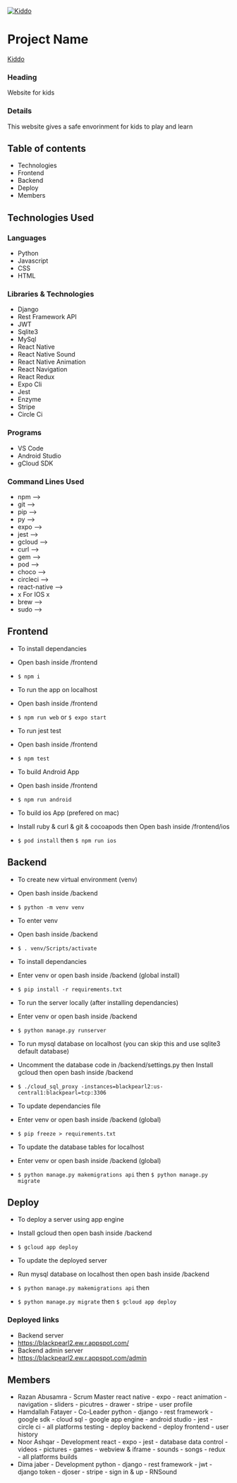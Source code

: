 [![Kiddo](https://i.postimg.cc/wTKffWZb/kiddo.png)](https://blackpearl2.ew.r.appspot.com/)

# Project Name #
[Kiddo](https://blackpearl2.ew.r.appspot.com/)

### Heading ###
Website for kids

### Details ###
This website gives a safe envorinment for kids to play and learn

## Table of contents ##
* Technologies
* Frontend
* Backend
* Deploy
* Members

## Technologies Used ##
### Languages ###
* Python
* Javascript
* CSS
* HTML
### Libraries & Technologies ###
* Django
* Rest Framework API
* JWT
* Sqlite3
* MySql
* React Native
* React Native Sound
* React Native Animation
* React Navigation
* React Redux
* Expo Cli
* Jest
* Enzyme
* Stripe
* Circle Ci
### Programs ###
* VS Code
* Android Studio
* gCloud SDK
### Command Lines Used ###
* npm -->
* git -->
* pip -->
* py -->
* expo -->
* jest -->
* gcloud -->
* curl -->
* gem -->
* pod -->
* choco -->
* circleci -->
* react-native -->
* x For IOS x
* brew -->
* sudo -->

## Frontend ##
* To install dependancies
* Open bash inside /frontend
* `$ npm i`

* To run the app on localhost
* Open bash inside /frontend
* `$ npm run web` or `$ expo start`

* To run jest test
* Open bash inside /frontend
* `$ npm test`

* To build Android App
* Open bash inside /frontend
* `$ npm run android`

* To build ios App (prefered on mac)
* Install ruby & curl & git & cocoapods then Open bash inside /frontend/ios
* `$ pod install` then `$ npm run ios`


## Backend ##
* To create new virtual environment (venv)
* Open bash inside /backend
* `$ python -m venv venv`

* To enter venv
* Open bash inside /backend
* `$ . venv/Scripts/activate`

* To install dependancies
* Enter venv or open bash inside /backend (global install)
* `$ pip install -r requirements.txt`

* To run the server locally (after installing dependancies)
* Enter venv or open bash inside /backend
* `$ python manage.py runserver`

* To run mysql database on localhost (you can skip this and use sqlite3 default database)
* Uncomment the database code in /backend/settings.py then Install gcloud then open bash inside /backend
* `$ ./cloud_sql_proxy -instances=blackpearl2:us-central1:blackpearl=tcp:3306`

* To update dependancies file
* Enter venv or open bash inside /backend (global)
* `$ pip freeze > requirements.txt`

* To update the database tables for localhost
* Enter venv or open bash inside /backend (global)
* `$ python manage.py makemigrations api` then `$ python manage.py migrate`

## Deploy ##
* To deploy a server using app engine
* Install gcloud then open bash inside /backend
* `$ gcloud app deploy`

* To update the deployed server
* Run mysql database on localhost then open bash inside /backend
* `$ python manage.py makemigrations api` then
* `$ python manage.py migrate` then `$ gcloud app deploy`

### Deployed links ###
* Backend server
* https://blackpearl2.ew.r.appspot.com/
* Backend admin server
* https://blackpearl2.ew.r.appspot.com/admin

## Members ##
* Razan Abusamra - Scrum Master
react native - expo - react animation - navigation - sliders - picutres - drawer - stripe - user profile
* Hamdallah Fatayer - Co-Leader
python - django - rest framework - google sdk - cloud sql - google app engine - android studio - jest - circle ci - all platforms testing - deploy backend - deploy frontend - user history
* Noor Ashqar - Development
react - expo - jest - database data control - videos - pictures - games - webview & iframe - sounds - songs - redux - all platforms builds
* Dima jaber - Development
python - django - rest framework - jwt - django token - djoser - stripe - sign in & up - RNSound
